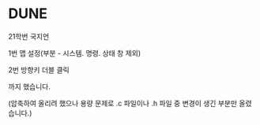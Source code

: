 # DUNE
21학번 국지언

1번 맵 설정(부분 - 시스템. 명령. 상태 창 제외)

2번 방향키 더블 클릭

까지 했습니다.

(압축하여 올리려 했으나 용량 문제로 .c 파일이나 .h 파일 중 변경이 생긴 부분만 올렸습니다.)
